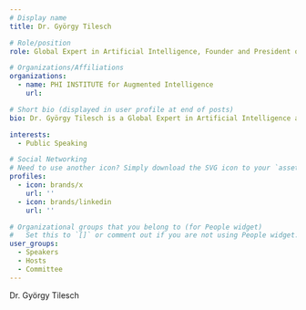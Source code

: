 ```yaml
---
# Display name
title: Dr. György Tilesch

# Role/position
role: Global Expert in Artificial Intelligence, Founder and President of the PHI INSTITUTE for Augmented Intelligence

# Organizations/Affiliations
organizations:
  - name: PHI INSTITUTE for Augmented Intelligence
    url: 

# Short bio (displayed in user profile at end of posts)
bio: Dr. György Tilesch is a Global Expert in Artificial Intelligence and the Founder and President of the PHI INSTITUTE for Augmented Intelligence, based in San Francisco.

interests:
  - Public Speaking

# Social Networking
# Need to use another icon? Simply download the SVG icon to your `assets/media/icons/` folder.
profiles:
  - icon: brands/x
    url: ''
  - icon: brands/linkedin
    url: ''

# Organizational groups that you belong to (for People widget)
#   Set this to `[]` or comment out if you are not using People widget.
user_groups:
  - Speakers
  - Hosts
  - Committee
---
```


Dr. György Tilesch